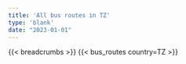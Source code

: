 ```yaml
---
title: 'All bus routes in TZ'
type: 'blank'
date: "2023-01-01"
---
```


{{< breadcrumbs >}}
{{< bus_routes country=TZ >}}

